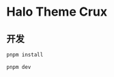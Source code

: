 <!--
 * @Author: Alkaid(AlkaidMegrez@outlook.com)
 * @Date: 2023-07-04 01:28:12
 * @LastEditors: Alkaid(AlkaidMegrez@outlook.com)
 * @LastEditTime: 2023-07-07 14:10:50
 * @FilePath: /theme-crux/README.md
 * @Description: 
 * 
 * Copyright (c) 2023 by Crux, All Rights Reserved. 
-->
# Halo Theme Crux

## 开发

```bash
pnpm install 
```

```bash
pnpm dev
```
